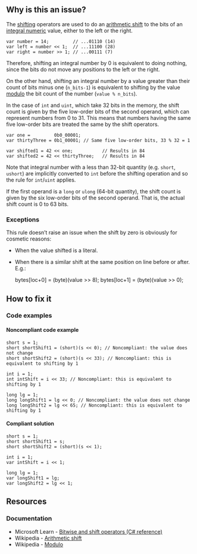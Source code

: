 ## Why is this an issue?

The [shifting](https://learn.microsoft.com/en-us/dotnet/csharp/language-reference/operators/bitwise-and-shift-operators#left-shift-operator-)
operators are used to do an [arithmetic shift](https://en.wikipedia.org/wiki/Arithmetic_shift) to the bits of an [integral numeric](https://learn.microsoft.com/en-us/dotnet/csharp/language-reference/builtin-types/integral-numeric-types) value, either to
the left or the right.

    var number = 14;         // ...01110 (14)
    var left = number << 1;  // ...11100 (28)
    var right = number >> 1; // ...00111 (7)

Therefore, shifting an integral number by 0 is equivalent to doing nothing, since the bits do not move any positions to the left or the right.

On the other hand, shifting an integral number by a value greater than their count of bits minus one (`n_bits-1`) is equivalent to
shifting by the value [modulo](https://en.wikipedia.org/wiki/Modulo) the bit count of the number (`value % n_bits`).

In the case of `int` and `uint`, which take 32 bits in the memory, the shift count is given by the five low-order bits of the
second operand, which can represent numbers from 0 to 31. This means that numbers having the same five low-order bits are treated the same by the
shift operators.

    var one =         0b0_00001;
    var thirtyThree = 0b1_00001; // Same five low-order bits, 33 % 32 = 1
    
    var shifted1 = 42 << one;           // Results in 84
    var shifted2 = 42 << thirtyThree;   // Results in 84

Note that integral number with a less than 32-bit quantity (e.g. `short`, `ushort`) are implicitly converted to
`int` before the shifting operation and so the rule for `int`/`uint` applies.

If the first operand is a `long` or `ulong` (64-bit quantity), the shift count is given by the six low-order bits of the
second operand. That is, the actual shift count is 0 to 63 bits.

### Exceptions

This rule doesn’t raise an issue when the shift by zero is obviously for cosmetic reasons:

- When the value shifted is a literal.
- When there is a similar shift at the same position on line before or after. E.g.:

    bytes[loc+0] = (byte)(value >> 8);
    bytes[loc+1] = (byte)(value >> 0);

## How to fix it

### Code examples

#### Noncompliant code example

    short s = 1;
    short shortShift1 = (short)(s << 0); // Noncompliant: the value does not change
    short shortShift2 = (short)(s << 33); // Noncompliant: this is equivalent to shifting by 1
    
    int i = 1;
    int intShift = i << 33; // Noncompliant: this is equivalent to shifting by 1
    
    long lg = 1;
    long longShift1 = lg << 0; // Noncompliant: the value does not change
    long longShift2 = lg << 65; // Noncompliant: this is equivalent to shifting by 1

#### Compliant solution

    short s = 1;
    short shortShift1 = s;
    short shortShift2 = (short)(s << 1);
    
    int i = 1;
    var intShift = i << 1;
    
    long lg = 1;
    var longShift1 = lg;
    var longShift2 = lg << 1;

## Resources

### Documentation

- Microsoft Learn - [Bitwise and
  shift operators (C# reference)](https://docs.microsoft.com/en-us/dotnet/csharp/language-reference/operators/bitwise-and-shift-operators#left-shift-operator-)
- Wikipedia - [Arithmetic shift](https://en.wikipedia.org/wiki/Arithmetic_shift)
- Wikipedia - [Modulo](https://en.wikipedia.org/wiki/Modulo)